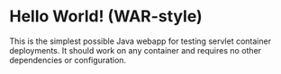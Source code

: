 Hello World! (WAR-style)
========

This is the simplest possible Java webapp for testing servlet container deployments.  It should work on any container and requires no other dependencies or configuration.
